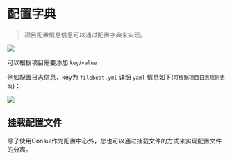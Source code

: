 # 配置字典

> 项目配置信息信息可以通过配置字典来实现。

![](http://source.qiniu.cnd.nsini.com/images/2019/08/a5/aa/87/20190827-e1cb222c136c7f038e042d61aada5136.jpeg)



可以根据项目需要添加 `key`/`value`

例如配置日志信息，key为 `filebeat.yml` 详细 `yaml` 信息如下(`可根据项目日志规则更改`)：

![](http://source.qiniu.cnd.nsini.com/images/2019/08/68/dd/84/20190827-856199f3d35b454184bc6fb9ddc687fc.jpeg)



## 挂载配置文件

除了使用Consul作为配置中心外，您也可以通过挂载文件的方式来实现配置文件的分离。

